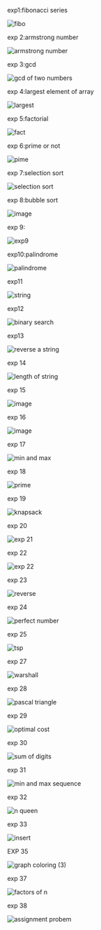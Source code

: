 exp1:fibonacci series

![fibo](https://github.com/janumavilla/CSA06-DAA-FOR-COMPLEXITY/assets/112294762/f91eb548-06cd-40e2-a9c6-e8144056db6a)

exp 2:armstrong number

![armstrong number](https://github.com/janumavilla/CSA06-DAA-FOR-COMPLEXITY/assets/112294762/a9de967e-8d40-4d3e-8900-dfeafb6c164f)

exp 3:gcd

![gcd of two numbers](https://github.com/janumavilla/CSA06-DAA-FOR-COMPLEXITY/assets/112294762/0dcb17dd-dd81-4674-8388-24457b7d3865)

exp 4:largest element of array

![largest](https://github.com/janumavilla/CSA06-DAA-FOR-COMPLEXITY/assets/112294762/cf6ff558-3728-4ef9-a60b-522fb3e027dd)

exp 5:factorial 

![fact](https://github.com/janumavilla/CSA06-DAA-FOR-COMPLEXITY/assets/112294762/d761f31a-9c4a-467d-8a41-c571db284d1e)

exp 6:prime or not

![pime](https://github.com/janumavilla/CSA06-DAA-FOR-COMPLEXITY/assets/112294762/24639504-553b-4d62-b2a5-cca9c0019ed3)

exp 7:selection sort

![selection sort](https://github.com/janumavilla/CSA06-DAA-FOR-COMPLEXITY/assets/112294762/688f79e4-a35c-4ac3-9410-9471b4817ca1)

exp 8:bubble sort

![image](https://github.com/janumavilla/CSA06-DAA-FOR-COMPLEXITY/assets/112294762/43ad3626-541e-4d74-802b-45b86f9a3dbf)

exp 9:

![exp9](https://github.com/janumavilla/CSA06-DAA-FOR-COMPLEXITY/assets/112294762/2763078b-d33e-4d49-b41a-6a52a61dcd77)

exp10:palindrome

![palindrome](https://github.com/janumavilla/CSA06-DAA-FOR-COMPLEXITY/assets/112294762/c8ff2430-9440-42af-b595-e59d76b86a52)

exp11

![string](https://github.com/janumavilla/CSA06-DAA-FOR-COMPLEXITY/assets/112294762/1ad97841-5ff5-48d6-ade5-f0126a302dfc)

exp12

![binary search](https://github.com/janumavilla/CSA06-DAA-FOR-COMPLEXITY/assets/112294762/18e4a802-e84f-4f62-ab15-5b7c750d2632)

exp13

![reverse a string](https://github.com/janumavilla/CSA06-DAA-FOR-COMPLEXITY/assets/112294762/311cdecc-7c7e-4322-94df-bdc10b503c53)

exp 14

![length of string](https://github.com/janumavilla/CSA06-DAA-FOR-COMPLEXITY/assets/112294762/a5ccaca1-5297-4c74-a96e-bcd91572cacc)

exp 15

![image](https://github.com/janumavilla/CSA06-DAA-FOR-COMPLEXITY/assets/112294762/059858b7-7738-4b24-a2f8-e3bf7bfcffac)

exp 16

![image](https://github.com/janumavilla/CSA06-DAA-FOR-COMPLEXITY/assets/112294762/fce15119-b8b9-4fec-af7d-550f97b0706b)

exp 17

![min and max](https://github.com/janumavilla/CSA06-DAA-FOR-COMPLEXITY/assets/112294762/7fb8c1c0-d6e8-4077-8a79-3bdb4aff24cf)

exp 18

![prime](https://github.com/janumavilla/CSA06-DAA-FOR-COMPLEXITY/assets/112294762/56857544-f0a4-443d-ac68-8ece8b6b8974)

exp 19

![knapsack](https://github.com/janumavilla/CSA06-DAA-FOR-COMPLEXITY/assets/112294762/e2e23c18-05b5-46db-826f-ebd1d396c9e2)

exp 20

![exp 21](https://github.com/janumavilla/CSA06-DAA-FOR-COMPLEXITY/assets/112294762/c87ff39d-e07f-48f5-9821-9967b79b2704)

exp 22

![exp 22](https://github.com/janumavilla/CSA06-DAA-FOR-COMPLEXITY/assets/112294762/7687923c-400e-4414-8815-f0719b32734d)

exp 23

![reverse](https://github.com/janumavilla/CSA06-DAA-FOR-COMPLEXITY/assets/112294762/6d60f20b-6782-4081-960c-61483bab9d73)

exp 24

![perfect number](https://github.com/janumavilla/CSA06-DAA-FOR-COMPLEXITY/assets/112294762/f0d4e977-3e1b-4a3c-9271-557bc887851a)

exp 25

![tsp](https://github.com/janumavilla/CSA06-DAA-FOR-COMPLEXITY/assets/112294762/b25ca1cd-dbba-4e2a-a6fa-78752b130ba5)

exp 27

![warshall](https://github.com/janumavilla/CSA06-DAA-FOR-COMPLEXITY/assets/112294762/31a2d1ea-c118-451d-bbd1-30863a9624ff)

exp 28

![pascal triangle](https://github.com/janumavilla/CSA06-DAA-FOR-COMPLEXITY/assets/112294762/98bf292d-5968-4bbd-8c99-a30a338f11fa)

exp 29

![optimal cost](https://github.com/janumavilla/CSA06-DAA-FOR-COMPLEXITY/assets/112294762/bb4f6619-10bc-476a-95df-f5b1610fc79f)

exp 30

![sum of digits](https://github.com/janumavilla/CSA06-DAA-FOR-COMPLEXITY/assets/112294762/99ab321c-7d64-433b-ac45-cf3bac121017)

exp 31

![min and max sequence](https://github.com/janumavilla/CSA06-DAA-FOR-COMPLEXITY/assets/112294762/a64cde33-b299-444a-b9fb-fd7ac1467152)

exp 32

![n queen](https://github.com/janumavilla/CSA06-DAA-FOR-COMPLEXITY/assets/112294762/650e1f4f-edd7-40ef-81aa-24c5292de9a1)

exp 33

![insert](https://github.com/janumavilla/CSA06-DAA-FOR-COMPLEXITY/assets/112294762/97df2895-137c-43f1-9a86-1245e71c2464)

EXP 35

![graph coloring (3)](https://github.com/janumavilla/CSA06-DAA-FOR-COMPLEXITY/assets/112294762/32de0c1b-28f1-4a99-a094-2c284b453c27)

exp 37

![factors of n](https://github.com/janumavilla/CSA06-DAA-FOR-COMPLEXITY/assets/112294762/fcbff0c7-bf7a-4d8b-b7dc-27054594a6bb)

exp 38

![assignment probem](https://github.com/janumavilla/CSA06-DAA-FOR-COMPLEXITY/assets/112294762/e5a3ede1-64a2-4a7a-96a4-78bac3fb4cf7)
































